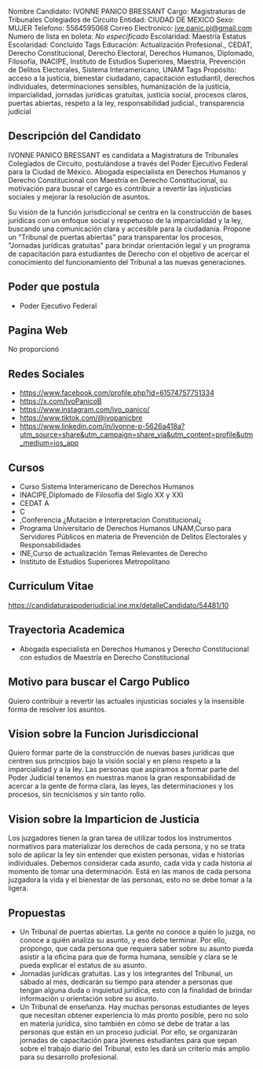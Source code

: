 Nombre Candidato: IVONNE PANICO BRESSANT
Cargo: Magistraturas de Tribunales Colegiados de Circuito
Entidad: CIUDAD DE MEXICO
Sexo: MUJER
Telefono: 5564595068
Correo Electronico: ive.panic.pj@gmail.com
Numero de lista en boleta: *No especificado*
Escolaridad: Maestría
Estatus Escolaridad: Concluido
Tags Educación: Actualización Profesional., CEDAT, Derecho Constitucional, Derecho Electoral, Derechos Humanos, Diplomado, Filosofía, INACIPE, Instituto de Estudios Superiores, Maestría, Prevención de Delitos Electorales, Sistema Interamericano, UNAM
Tags Propósito: acceso a la justicia, bienestar ciudadano, capacitación estudiantil, derechos individuales, determinaciones sensibles, humanización de la justicia, imparcialidad, jornadas jurídicas gratuitas, justicia social, procesos claros, puertas abiertas, respeto a la ley, responsabilidad judicial., transparencia judicial


## Descripción del Candidato 

IVONNE PANICO BRESSANT es candidata a Magistratura de Tribunales Colegiados de Circuito, postulándose a través del Poder Ejecutivo Federal para la Ciudad de México. Abogada especialista en Derechos Humanos y Derecho Constitucional con Maestría en Derecho Constitucional, su motivación para buscar el cargo es contribuir a revertir las injusticias sociales y mejorar la resolución de asuntos.

Su visión de la función jurisdiccional se centra en la construcción de bases jurídicas con un enfoque social y respetuoso de la imparcialidad y la ley, buscando una comunicación clara y accesible para la ciudadanía. Propone un "Tribunal de puertas abiertas" para transparentar los procesos, "Jornadas jurídicas gratuitas" para brindar orientación legal y un programa de capacitación para estudiantes de Derecho con el objetivo de acercar el conocimiento del funcionamiento del Tribunal a las nuevas generaciones.


## Poder que postula

- Poder Ejecutivo Federal


## Pagina Web

No proporcionó


## Redes Sociales

- https://www.facebook.com/profile.php?id=61574757751334
- https://x.com/IvoPanicoB
- https://www.instagram.com/ivo_panico/
- https://www.tiktok.com/@ivopanicbre
- https://www.linkedin.com/in/ivonne-p-5626a418a?utm_source=share&utm_campaign=share_via&utm_content=profile&utm_medium=ios_app


## Cursos

- Curso Sistema Interamericano de Derechos Humanos
- INACIPE,Diplomado de Filosofía del Siglo XX y XXI
- CEDAT A
- C
- ,Conferencia ¿Mutación e Interpretacion Constitucional¿
- Programa Universitario de Derechos Humanos UNAM,Curso para Servidores Públicos en materia de Prevención de Delitos Electorales y Responsabilidades
- INE,Curso de actualización Temas Relevantes de Derecho
- Instituto de Estudios Superiores Metropolitano


## Curriculum Vitae

https://candidaturaspoderjudicial.ine.mx/detalleCandidato/54481/10


## Trayectoria Academica

- Abogada especialista en Derechos Humanos y Derecho Constitucional con estudios de Maestría en Derecho Constitucional


## Motivo para buscar el Cargo Publico

Quiero contribuir a revertir las actuales injusticias sociales y la insensible forma de resolver los asuntos.


## Vision sobre la Funcion Jurisdiccional

Quiero formar parte de la construcción de nuevas bases jurídicas que centren sus principios bajo la visión social y en pleno respeto a la imparcialidad y a la ley. Las personas que aspiramos a formar parte del Poder Judicial tenemos en nuestras manos la gran responsabilidad de acercar a la gente de forma clara, las leyes, las determinaciones y los procesos, sin tecnicismos y sin tanto rollo.


## Vision sobre la Imparticion de Justicia

Los juzgadores tienen la gran tarea de utilizar todos los instrumentos normativos para materializar los derechos de cada persona, y no se trata solo de aplicar la ley sin entender que existen personas, vidas e historias individuales. Debemos considerar cada asunto, cada vida y cada historia al momento de tomar una determinación. Está en las manos de cada persona juzgadora la vida y el bienestar de las personas, esto no se debe tomar a la ligera.


## Propuestas

- Un Tribunal de puertas abiertas. La gente no conoce a quién lo juzga, no conoce a quién analiza su asunto, y eso debe terminar. Por ello, propongo, que cada persona que requiera saber sobre su asunto pueda asistir a la oficina para que de forma humana, sensible y clara se le pueda explicar el estatus de su asunto.
- Jornadas jurídicas gratuitas. Las y los integrantes del Tribunal, un sábado al mes, dedicarán su tiempo para atender a personas que tengan alguna duda o inquietud jurídica, esto con la finalidad de brindar información u orientación sobre su asunto.
- Un Tribunal de enseñanza. Hay muchas personas estudiantes de leyes que necesitan obtener experiencia lo más pronto posible, pero no solo en materia jurídica, sino también en cómo se debe de tratar a las personas que están en un proceso judicial. Por ello, se organizarán jornadas de capacitación para jóvenes estudiantes para que sepan sobre el trabajo diario del Tribunal, esto les dará un criterio más amplio para su desarrollo profesional.

